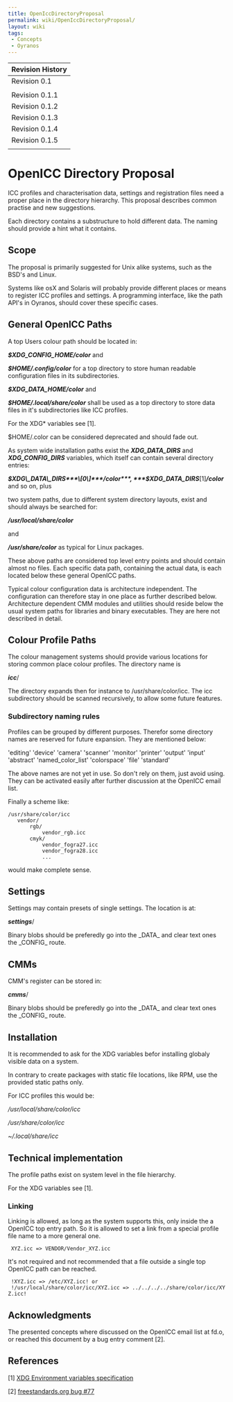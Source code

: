 ```yaml
---
title: OpenIccDirectoryProposal
permalink: wiki/OpenIccDirectoryProposal/
layout: wiki
tags:
 - Concepts
 - Oyranos
---
```


| Revision History |
|------------------|
| Revision 0.1     |
||
| Revision 0.1.1   |
| Revision 0.1.2   |
| Revision 0.1.3   |
| Revision 0.1.4   |
| Revision 0.1.5   |
||

<H1>
OpenICC Directory Proposal

</H1>
ICC profiles and characterisation data, settings and registration files
need a proper place in the directory hierarchy. This proposal describes
common practise and new suggestions.

Each directory contains a substructure to hold different data. The
naming should provide a hint what it contains.

Scope
-----

The proposal is primarily suggested for Unix alike systems, such as the
BSD's and Linux.

Systems like osX and Solaris will probably provide different places or
means to register ICC profiles and settings. A programming interface,
like the path API's in Oyranos, should cover these specific cases.

General OpenICC Paths
---------------------

A top Users colour path should be located in:

***$XDG\_CONFIG\_HOME/color*** and

***$HOME/.config/color*** for a top directory to store human readable
configuration files in its subdirectories.

***$XDG\_DATA\_HOME/color*** and

***$HOME/.local/share/color*** shall be used as a top directory to store
data files in it's subdirectories like ICC profiles.

For the XDG\* variables see \[1\].

$HOME/.color can be considered deprecated and should fade out.

As system wide installation paths exist the ***XDG\_DATA\_DIRS*** and
***XDG\_CONFIG\_DIRS*** variables, which itself can contain several
directory entries:

***$XDG\_DATA\_DIRS***\[0\]***/color***,
***$XDG\_DATA\_DIRS***\[1\]***/color*** and so on, plus

two system paths, due to different system directory layouts, exist and
should always be searched for:

***/usr/local/share/color***

and

***/usr/share/color*** as typical for Linux packages.

These above paths are considered top level entry points and should
contain almost no files. Each specific data path, containing the actual
data, is each located below these general OpenICC paths.

Typical colour configuration data is architecture independent. The
configuration can therefore stay in one place as further described
below. Architecture dependent CMM modules and utilities should reside
below the usual system paths for libraries and binary executables. They
are here not described in detail.

Colour Profile Paths
--------------------

The colour management systems should provide various locations for
storing common place colour profiles. The directory name is

***icc***/

The directory expands then for instance to /usr/share/color/icc. The icc
subdirectory should be scanned recursively, to allow some future
features.

### Subdirectory naming rules

Profiles can be grouped by different purposes. Therefor some directory
names are reserved for future expansion. They are mentioned below:

'editing' 'device' 'camera' 'scanner' 'monitor' 'printer' 'output'
'input' 'abstract' 'named\_color\_list' 'colorspace' 'file' 'standard'

The above names are not yet in use. So don't rely on them, just avoid
using. They can be activated easily after further discussion at the
OpenICC email list.

Finally a scheme like:

`/usr/share/color/icc`  
`   vendor/`  
`       rgb/`  
`           vendor_rgb.icc`  
`       cmyk/`  
`           vendor_fogra27.icc`  
`           vendor_fogra28.icc`  
`           ...`

would make complete sense.

Settings
--------

Settings may contain presets of single settings. The location is at:

***settings***/

Binary blobs should be preferedly go into the \_DATA\_ and clear text
ones the \_CONFIG\_ route.

CMMs
----

CMM's register can be stored in:

***cmms***/

Binary blobs should be preferedly go into the \_DATA\_ and clear text
ones the \_CONFIG\_ route.

Installation
------------

It is recommended to ask for the XDG variables befor installing globaly
visible data on a system.

In contrary to create packages with static file locations, like RPM, use
the provided static paths only.

For ICC profiles this would be:

  
*/usr/local/share/color/icc*

*/usr/share/color/icc*

*~/.local/share/icc*

Technical implementation
------------------------

The profile paths exist on system level in the file hierarchy.

For the XDG variables see \[1\].

### Linking

Linking is allowed, as long as the system supports this, only inside the
a OpenICC top entry path. So it is allowed to set a link from a special
profile file name to a more general one.

` XYZ.icc => VENDOR/Vendor_XYZ.icc`

It's not required and not recommended that a file outside a single top
OpenICC path can be reached.

` !XYZ.icc => /etc/XYZ.icc! or`  
` !/usr/local/share/color/icc/XYZ.icc => ../../../../share/color/icc/XYZ.icc!`

Acknowledgments
---------------

The presented concepts where discussed on the OpenICC email list at
fd.o, or reached this document by a bug entry comment \[2\].

References
----------

\[1\] [XDG Environment variables
specification](http://standards.freedesktop.org/freedesktop-platform-specs/1.0/basedir-spec-0.6/ar01s03.html)

\[2\] [freestandards.org bug
\#77](http://bugs.freestandards.org/show_bug.cgi?id=77)
